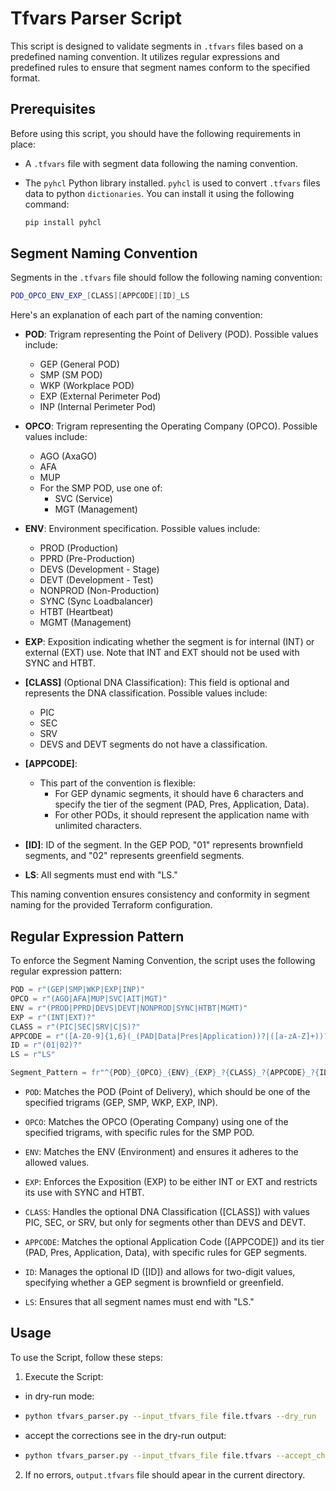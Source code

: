 # Tfvars Parser Script

This script is designed to validate segments in  `.tfvars` files based on a predefined naming convention. It utilizes regular expressions and predefined rules to ensure that segment names conform to the specified format.

## Prerequisites

Before using this script, you should have the following requirements in place:

- A `.tfvars` file with segment data following the naming convention.
- The `pyhcl` Python library installed. `pyhcl`  is used to convert `.tfvars` files data to python `dictionaries`.
  You can install it using the following command:

   ```bash
   pip install pyhcl
   ```

## Segment Naming Convention

Segments in the `.tfvars` file should follow the following naming convention:
```bash
POD_OPCO_ENV_EXP_[CLASS][APPCODE][ID]_LS
```

Here's an explanation of each part of the naming convention:

- **POD**: Trigram representing the Point of Delivery (POD). Possible values include:
  - GEP (General POD)
  - SMP (SM POD)
  - WKP (Workplace POD)
  - EXP (External Perimeter Pod)
  - INP (Internal Perimeter Pod)

- **OPCO**: Trigram representing the Operating Company (OPCO). Possible values include:
  - AGO (AxaGO)
  - AFA
  - MUP
  - For the SMP POD, use one of:
    - SVC (Service)
    - MGT (Management)

- **ENV**: Environment specification. Possible values include:
  - PROD (Production)
  - PPRD (Pre-Production)
  - DEVS (Development - Stage)
  - DEVT (Development - Test)
  - NONPROD (Non-Production)
  - SYNC (Sync Loadbalancer)
  - HTBT (Heartbeat)
  - MGMT (Management)

- **EXP**: Exposition indicating whether the segment is for internal (INT) or external (EXT) use. Note that INT and EXT should not be used with SYNC and HTBT.

- **[CLASS]** (Optional DNA Classification): This field is optional and represents the DNA classification. Possible values include:
  - PIC
  - SEC
  - SRV
  - DEVS and DEVT segments do not have a classification.

- **[APPCODE]**:
   - This part of the convention is flexible:
     - For GEP dynamic segments, it should have 6 characters and specify the tier of the segment (PAD, Pres, Application, Data).
     - For other PODs, it should represent the application name with unlimited characters.

- **[ID]**: ID of the segment. In the GEP POD, "01" represents brownfield segments, and "02" represents greenfield segments.

- **LS**: All segments must end with "LS."

This naming convention ensures consistency and conformity in segment naming for the provided Terraform configuration.

## Regular Expression Pattern

To enforce the Segment Naming Convention, the script uses the following regular expression pattern:

```python
POD = r"(GEP|SMP|WKP|EXP|INP)"
OPCO = r"(AGO|AFA|MUP|SVC|AIT|MGT)"
ENV = r"(PROD|PPRD|DEVS|DEVT|NONPROD|SYNC|HTBT|MGMT)"
EXP = r"(INT|EXT)?"
CLASS = r"(PIC|SEC|SRV|C|S)?"
APPCODE = r"([A-Z0-9]{1,6}(_(PAD|Data|Pres|Application))?|([a-zA-Z]+))?"
ID = r"(01|02)?"
LS = r"LS"

Segment_Pattern = fr"^{POD}_{OPCO}_{ENV}_{EXP}_?{CLASS}_?{APPCODE}_?{ID}_?{LS}$"
```
- `POD`: Matches the POD (Point of Delivery), which should be one of the specified trigrams (GEP, SMP, WKP, EXP, INP).

- `OPCO`: Matches the OPCO (Operating Company) using one of the specified trigrams, with specific rules for the SMP POD.

- `ENV`: Matches the ENV (Environment) and ensures it adheres to the allowed values.

- `EXP`: Enforces the Exposition (EXP) to be either INT or EXT and restricts its use with SYNC and HTBT.

- `CLASS`: Handles the optional DNA Classification ([CLASS]) with values PIC, SEC, or SRV, but only for segments other than DEVS and DEVT.

- `APPCODE`: Matches the optional Application Code ([APPCODE]) and its tier (PAD, Pres, Application, Data), with specific rules for GEP segments.

- `ID`: Manages the optional ID ([ID]) and allows for two-digit values, specifying whether a GEP segment is brownfield or greenfield.

- `LS`: Ensures that all segment names must end with "LS."



## Usage

To use the Script, follow these steps:


1. Execute the Script:
  - in dry-run mode:
  - ```bash
    python tfvars_parser.py --input_tfvars_file file.tfvars --dry_run
    ```
  - accept the corrections see in the dry-run output:
  - ```bash
    python tfvars_parser.py --input_tfvars_file file.tfvars --accept_changes
    ```
2. If no errors, `output.tfvars` file should apear in the current directory.






